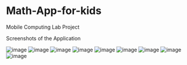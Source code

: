 # Math-App-for-kids
Mobile Computing Lab Project

Screenshots of the Application

![image](https://user-images.githubusercontent.com/95306851/218748238-19d10b2b-c0c1-43c0-a78c-0fd62ff132c6.png)     ![image](https://user-images.githubusercontent.com/95306851/218748967-24dd621d-4b87-49b3-bc80-85765e0a598b.png)     ![image](https://user-images.githubusercontent.com/95306851/218749036-9a583f29-1830-432c-a399-42baa9228b05.png)     ![image](https://user-images.githubusercontent.com/95306851/218773172-4ea6008f-5660-4291-9785-6c5a05fea591.png)     ![image](https://user-images.githubusercontent.com/95306851/218773264-aadc6ac8-6689-489a-a7b1-ca6ef278a2c5.png)     ![image](https://user-images.githubusercontent.com/95306851/218773304-478722da-43f3-473b-acce-d36947a06a40.png)     ![image](https://user-images.githubusercontent.com/95306851/218773388-6dd053bc-4aec-4df6-8bb8-50654b66cae4.png)     ![image](https://user-images.githubusercontent.com/95306851/218773420-b5224ef2-d4fd-4eb9-b4f5-209782f357a4.png)     ![image](https://user-images.githubusercontent.com/95306851/218773343-70540b38-b44c-4b92-a439-94ef9cbb1a87.png)     
